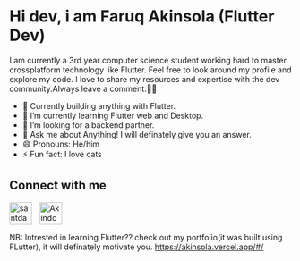 # Hi dev, i am Faruq Akinsola (Flutter Dev)
I am currently a 3rd year computer science student working hard to master crossplatform technology like Flutter.
Feel free to look around my profile and explore my code. I love to share my resources and expertise with the dev community.Always leave a comment.🤗🙃

- 🔭 Currently building anything with Flutter.  
- 🌱 I’m currently learning Flutter web and Desktop. 
- 🤔 I’m looking for a backend partner.
- 💬 Ask me about Anything! I will definately give you an answer.
- 😄 Pronouns: He/him
- ⚡ Fun fact: I love cats

## Connect with me
<p align="start">
<a href="https://www.instagram.com/akindoyin_faruq" target="blank"><img align="center" src="https://cdn3.iconfinder.com/data/icons/2018-social-media-logotypes/1000/2018_social_media_popular_app_logo_instagram-64.png" alt="santdas36" height="40" width="40" /></a>
<a href=" https://twitter.com/AkindoyinFaruq" target="blank"><img align="center" src="https://cdn2.iconfinder.com/data/icons/social-media-2285/512/1_Twitter2_colored_svg-64.png" alt="Akindoyin Faruq" height="40" width="40" style="margin-left: 10px" /></a>
</p>


NB: Intrested in learning Flutter?? check out my portfolio(it was built using FLutter), it will definately motivate you. https://akinsola.vercel.app/#/

